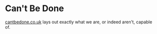 # Can't Be Done

[cantbedone.co.uk](https://cantbedone.co.uk) lays out exactly what we are, or indeed aren't, capable of. 
